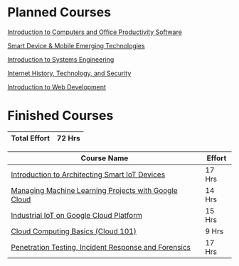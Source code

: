 # Planned Courses

   [Introduction to Computers and Office Productivity Software]( https://www.coursera.org/learn/introduction-to-computers-and-office-productivity-software? )
   
   [Smart Device & Mobile Emerging Technologies]( https://www.coursera.org/learn/smart-device-mobile-emerging-technologies?ranMID=40328&ranEAID=SAyYsTvLiGQ&ranSiteID=SAyYsTvLiGQ-NLIBwpmfCyNeHs3IWqzDdw&siteID=SAyYsTvLiGQ-NLIBwpmfCyNeHs3IWqzDdw&utm_content=10&utm_medium=partners&utm_source=linkshare&utm_campaign=SAyYsTvLiGQ )
   
   [Introduction to Systems Engineering]( https://www.coursera.org/learn/systems-engineering )
   
   [Internet History, Technology, and Security]( https://www.coursera.org/learn/internet-history?ranMID=40328&ranEAID=*GqSdLGGurk&ranSiteID=.GqSdLGGurk-Tqcj7iUmljeMw6_a7E9OmQ&siteID=.GqSdLGGurk-Tqcj7iUmljeMw6_a7E9OmQ&utm_content=10&utm_medium=partners&utm_source=linkshare&utm_campaign=*GqSdLGGurk )
   
   [Introduction to Web Development]( https://www.coursera.org/learn/web-development )

# Finished Courses

| Total Effort| 72 Hrs |
| --- | --- |

| Course Name| Effort |
| --- | --- |
| [Introduction to Architecting Smart IoT Devices]( https://www.coursera.org/learn/iot-devices? ) | 17 Hrs |
| [Managing Machine Learning Projects with Google Cloud]( https://www.coursera.org/learn/machine-learning-business-professionals? ) | 14 Hrs |
| [Industrial IoT on Google Cloud Platform]( https://www.coursera.org/learn/iiot-google-cloud-platform? ) | 15 Hrs |
| [Cloud Computing Basics (Cloud 101)]( https://www.coursera.org/learn/cloud-computing-basics? ) | 9 Hrs |
| [Penetration Testing, Incident Response and Forensics]( https://www.coursera.org/learn/ibm-penetration-testing-incident-response-forensics? ) | 17 Hrs |


   
   
   
